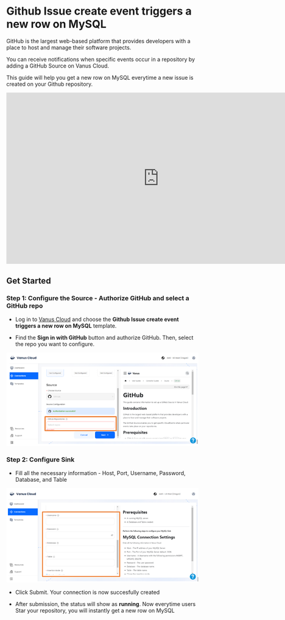 # Github Issue create event triggers a new row on MySQL

GitHub is the largest web-based platform that provides developers with a place to host and manage their software projects.

You can receive notifications when specific events occur in a repository by adding a GitHub Source on Vanus Cloud.

This guide will help you get a new row on MySQL everytime a new issue is created on your Github repository.

<iframe width="800" height="450" src="https://www.youtube.com/embed/CMorYV7mGQo" title="YouTube video player" frameBorder="0" allowFullScreen={true} allow="accelerometer; autoplay; clipboard-write; encrypted-media; gyroscope; picture-in-picture; web-share"></iframe>

## Get Started

### Step 1: Configure the Source - Authorize GitHub and select a GitHub repo

- Log in to [Vanus Cloud](https://cloud.vanus.ai/) and choose the **Github Issue create event triggers a new row on MySQL** template.

- Find the **Sign in with GitHub** button and authorize GitHub. Then, select the repo you want to configure.

![1.png](imgs/github-star-snowflake-1.PNG)

### Step 2: Configure Sink

- Fill all the necessary information - Host, Port, Username, Password, Database, and Table

![2.png](imgs/github-star-mysql-1.PNG)

- Click Submit. Your connection is now succesfully created

- After submission, the status will show as **running**. Now everytime users Star your repository, you will instantly get a new row on MySQL
